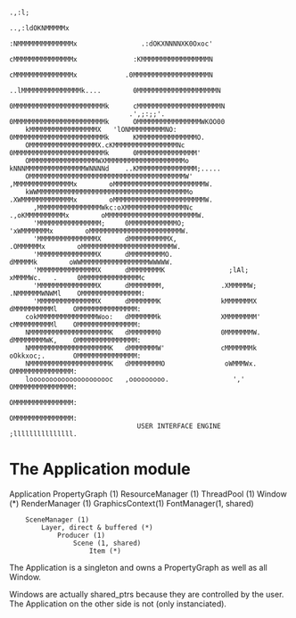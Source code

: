 ```
                                                                             .,:l;
                                                                   ..,:ldOKNMMMMMx
                                                                 :NMMMMMMMMMMMMMMx                .:dOKXNNNNXK0Oxoc'
                                                                 cMMMMMMMMMMMMMMMx              :KMMMMMMMMMMMMMMMMMN
                                                                 cMMMMMMMMMMMMMMMx            .0MMMMMMMMMMMMMMMMMMMN
                                                               ..lMMMMMMMMMMMMMMMk....        0MMMMMMMMMMMMMMMMMMMMN
                                                              0MMMMMMMMMMMMMMMMMMMMMMMk      cMMMMMMMMMMMMMMMMMMMMMN
                              .',;:;;'.                       0MMMMMMMMMMMMMMMMMMMMMMMk      OMMMMMMMMMMMMMMMMWKOO00
    kMMMMMMMMMMMMMMMMMX   'lONMMMMMMMMMNO:                    0MMMMMMMMMMMMMMMMMMMMMMMk      KMMMMMMMMMMMMMMMO.
    OMMMMMMMMMMMMMMMMMX.cKMMMMMMMMMMMMMMMMNc                  0MMMMMMMMMMMMMMMMMMMMMMMk      0MMMMMMMMMMMMMMM'
    OMMMMMMMMMMMMMMMMMWXMMMMMMMMMMMMMMMMMMMMo                 kNNNMMMMMMMMMMMMMMMWNNNNd    ..KMMMMMMMMMMMMMMM;.....
    OMMMMMMMMMMMMMMMMMMMMMMMMMMMMMMMMMMMMMMMW'                   ,MMMMMMMMMMMMMMMx        oMMMMMMMMMMMMMMMMMMMMMMMW.
    kWWMMMMMMMMMMMMMMMMMMMMMMMMMMMMMMMMMMMMMMo                   .XWMMMMMMMMMMMMMx        oMMMMMMMMMMMMMMMMMMMMMMMW.
      ,MMMMMMMMMMMMMMMMWkc:oXMMMMMMMMMMMMMMMNc                     .,oKMMMMMMMMMMx        oMMMMMMMMMMMMMMMMMMMMMMMW.
      'MMMMMMMMMMMMMMMM;     0MMMMMMMMMMMMO;                           'xWMMMMMMMx        oMMMMMMMMMMMMMMMMMMMMMMMW.
      'MMMMMMMMMMMMMMMX      dMMMMMMMMMMX,                               .OMMMMMMx        oMMMMMMMMMMMMMMMMMMMMMMMW.
      'MMMMMMMMMMMMMMMX      dMMMMMMMMMO.                                  dMMMMMk        oWWMMMMMMMMMMMMMMMMMWWWWW.
      'MMMMMMMMMMMMMMMX      dMMMMMMMMK                ;lAl;                xMMMMWc.   .     0MMMMMMMMMMMMMMMc
      'MMMMMMMMMMMMMMMX      dMMMMMMMM,              .XMMMMMW;              .NMMMMMMWNWMl    OMMMMMMMMMMMMMMM:
      'MMMMMMMMMMMMMMMX      dMMMMMMMK               kMMMMMMMX               dMMMMMMMMMMl    OMMMMMMMMMMMMMMM:
    cokMMMMMMMMMMMMMMMWoo:   dMMMMMMMk               XMMMMMMMM'              cMMMMMMMMMMl    OMMMMMMMMMMMMMMM:
    NMMMMMMMMMMMMMMMMMMMMK   dMMMMMMM0               0MMMMMMMW.              dMMMMMMMMWK,    OMMMMMMMMMMMMMMM:
    NMMMMMMMMMMMMMMMMMMMMK   dMMMMMMMW'              cMMMMMMMk               oOkkxoc;.       OMMMMMMMMMMMMMMM:
    NMMMMMMMMMMMMMMMMMMMMK   dMMMMMMMMO               oWMMMWx.                               OMMMMMMMMMMMMMMM:
    looooooooooooooooooooc   ,ooooooooo.                ','                                  OMMMMMMMMMMMMMMM:
                                                                                             OMMMMMMMMMMMMMMM:
                                                                                             OMMMMMMMMMMMMMMM:
                                USER INTERFACE ENGINE                                        ;lllllllllllllll.
```

The Application module
======================


Application
    PropertyGraph (1)
    ResourceManager (1)
    ThreadPool (1)
    Window (*)
        RenderManager (1)
        GraphicsContext(1)
        FontManager(1, shared)

        SceneManager (1)
            Layer, direct & buffered (*)
                Producer (1)
                    Scene (1, shared)
                        Item (*)

The Application is a singleton and owns a PropertyGraph as well as all Window.

Windows are actually shared_ptrs because they are controlled by the user. The Application on the other side is not
(only instanciated).

